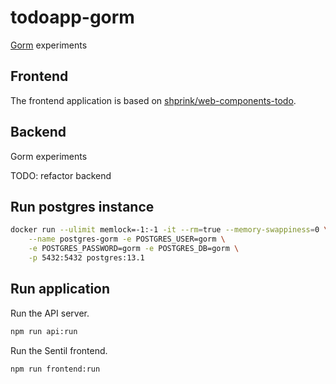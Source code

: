 # todoapp-gorm

[Gorm](https://gorm.io/) experiments

## Frontend

The frontend application is based on [shprink/web-components-todo](https://github.com/shprink/web-components-todo).

## Backend

Gorm experiments

TODO: refactor backend

## Run postgres instance

```sh
docker run --ulimit memlock=-1:-1 -it --rm=true --memory-swappiness=0 \
    --name postgres-gorm -e POSTGRES_USER=gorm \
    -e POSTGRES_PASSWORD=gorm -e POSTGRES_DB=gorm \
    -p 5432:5432 postgres:13.1
```

## Run application

Run the API server.
```sh
npm run api:run
```

Run the Sentil frontend.
```sh
npm run frontend:run
```